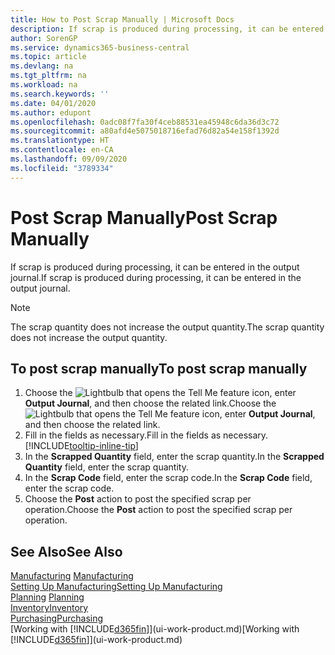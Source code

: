 ```yaml
---
title: How to Post Scrap Manually | Microsoft Docs
description: If scrap is produced during processing, it can be entered in the output journal. Note that the scrap quantity does not increase the output quantity.
author: SorenGP
ms.service: dynamics365-business-central
ms.topic: article
ms.devlang: na
ms.tgt_pltfrm: na
ms.workload: na
ms.search.keywords: ''
ms.date: 04/01/2020
ms.author: edupont
ms.openlocfilehash: 0adc08f7fa30f4ceb88531ea45948c6da36d3c72
ms.sourcegitcommit: a80afd4e5075018716efad76d82a54e158f1392d
ms.translationtype: HT
ms.contentlocale: en-CA
ms.lasthandoff: 09/09/2020
ms.locfileid: "3789334"
---
```

# <a name="post-scrap-manually"></a><span data-ttu-id="cac7d-104">Post Scrap Manually</span><span class="sxs-lookup"><span data-stu-id="cac7d-104">Post Scrap Manually</span></span>
<span data-ttu-id="cac7d-105">If scrap is produced during processing, it can be entered in the output journal.</span><span class="sxs-lookup"><span data-stu-id="cac7d-105">If scrap is produced during processing, it can be entered in the output journal.</span></span> 

> [!NOTE]
> <span data-ttu-id="cac7d-106">The scrap quantity does not increase the output quantity.</span><span class="sxs-lookup"><span data-stu-id="cac7d-106">The scrap quantity does not increase the output quantity.</span></span>  

## <a name="to-post-scrap-manually"></a><span data-ttu-id="cac7d-107">To post scrap manually</span><span class="sxs-lookup"><span data-stu-id="cac7d-107">To post scrap manually</span></span>  
1. <span data-ttu-id="cac7d-108">Choose the ![Lightbulb that opens the Tell Me feature](media/ui-search/search_small.png "Tell me what you want to do") icon, enter **Output Journal**, and then choose the related link.</span><span class="sxs-lookup"><span data-stu-id="cac7d-108">Choose the ![Lightbulb that opens the Tell Me feature](media/ui-search/search_small.png "Tell me what you want to do") icon, enter **Output Journal**, and then choose the related link.</span></span>  
2. <span data-ttu-id="cac7d-109">Fill in the fields as necessary.</span><span class="sxs-lookup"><span data-stu-id="cac7d-109">Fill in the fields as necessary.</span></span> [!INCLUDE[tooltip-inline-tip](includes/tooltip-inline-tip_md.md)]  
3. <span data-ttu-id="cac7d-110">In the **Scrapped Quantity** field, enter the scrap quantity.</span><span class="sxs-lookup"><span data-stu-id="cac7d-110">In the **Scrapped Quantity** field, enter the scrap quantity.</span></span>  
4. <span data-ttu-id="cac7d-111">In the **Scrap Code** field, enter the scrap code.</span><span class="sxs-lookup"><span data-stu-id="cac7d-111">In the **Scrap Code** field, enter the scrap code.</span></span>  
5. <span data-ttu-id="cac7d-112">Choose the **Post** action to post the specified scrap per operation.</span><span class="sxs-lookup"><span data-stu-id="cac7d-112">Choose the **Post** action to post the specified scrap per operation.</span></span>  

## <a name="see-also"></a><span data-ttu-id="cac7d-113">See Also</span><span class="sxs-lookup"><span data-stu-id="cac7d-113">See Also</span></span>  
<span data-ttu-id="cac7d-114">[Manufacturing](production-manage-manufacturing.md)  </span><span class="sxs-lookup"><span data-stu-id="cac7d-114">[Manufacturing](production-manage-manufacturing.md)  </span></span>  
[<span data-ttu-id="cac7d-115">Setting Up Manufacturing</span><span class="sxs-lookup"><span data-stu-id="cac7d-115">Setting Up Manufacturing</span></span>](production-configure-production-processes.md)  
<span data-ttu-id="cac7d-116">[Planning](production-planning.md)    </span><span class="sxs-lookup"><span data-stu-id="cac7d-116">[Planning](production-planning.md)    </span></span>  
[<span data-ttu-id="cac7d-117">Inventory</span><span class="sxs-lookup"><span data-stu-id="cac7d-117">Inventory</span></span>](inventory-manage-inventory.md)  
[<span data-ttu-id="cac7d-118">Purchasing</span><span class="sxs-lookup"><span data-stu-id="cac7d-118">Purchasing</span></span>](purchasing-manage-purchasing.md)  
<span data-ttu-id="cac7d-119">[Working with [!INCLUDE[d365fin](includes/d365fin_md.md)]](ui-work-product.md)</span><span class="sxs-lookup"><span data-stu-id="cac7d-119">[Working with [!INCLUDE[d365fin](includes/d365fin_md.md)]](ui-work-product.md)</span></span>
